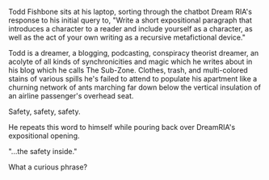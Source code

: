 Todd Fishbone sits at his laptop, sorting through the chatbot Dream RIA's response to his initial query to, "Write a short expositional paragraph that introduces a character to a reader and include yourself as a character, as well as the act of your own writing as a recursive metafictional device."

Todd is a dreamer, a blogging, podcasting, conspiracy theorist dreamer, an acolyte of all kinds of synchronicities and magic which he writes about in his blog which he calls The Sub-Zone. Clothes, trash, and multi-colored stains of various spills he's failed to attend to populate his apartment like a churning network of ants marching far down below the vertical insulation of an airline passenger's overhead seat.

Safety, safety, safety.

He repeats this word to himself while pouring back over DreamRIA's expositional opening.

"...the safety inside."

What a curious phrase?